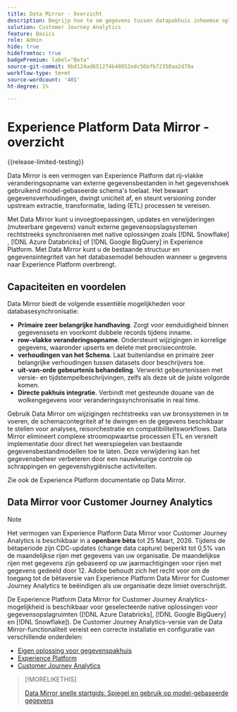 ```yaml
---
title: Data Mirror - Overzicht
description: Begrijp hoe te om gegevens tussen datapakhuis inheemse oplossingen en Customer Journey Analytics te synchroniseren
solution: Customer Journey Analytics
feature: Basics
role: Admin
hide: true
hidefromtoc: true
badgePremium: label="Beta"
source-git-commit: 9bd124ad651274b48052edc56bfb72358aa2d79a
workflow-type: tm+mt
source-wordcount: '401'
ht-degree: 1%

---
```


# Experience Platform Data Mirror - overzicht

{{release-limited-testing}}

Data Mirror is een vermogen van Experience Platform dat rij-vlakke veranderingsopname van externe gegevensbestanden in het gegevenshoek gebruikend model-gebaseerde schema&#39;s toelaat. Het bewaart gegevensverhoudingen, dwingt uniciteit af, en steunt versioning zonder upstream extractie, transformatie, lading (ETL) processen te vereisen.

Met Data Mirror kunt u invoegtoepassingen, updates en verwijderingen (muteerbare gegevens) vanuit externe gegevensopslagsystemen rechtstreeks synchroniseren met native oplossingen zoals [!DNL Snowflake] , [!DNL Azure Databricks] of [!DNL Google BigQuery] in Experience Platform. Met Data Mirror kunt u de bestaande structuur en gegevensintegriteit van het databasemodel behouden wanneer u gegevens naar Experience Platform overbrengt.


## Capaciteiten en voordelen

Data Mirror biedt de volgende essentiële mogelijkheden voor databasesynchronisatie:

* **Primaire zeer belangrijke handhaving**. Zorgt voor eenduidigheid binnen gegevenssets en voorkomt dubbele records tijdens inname.
* **row-vlakke veranderingsopname**. Ondersteunt wijzigingen in korrelige gegevens, waaronder upserts en delete met precisiecontrole.
* **verhoudingen van het Schema**. Laat buitenlandse en primaire zeer belangrijke verhoudingen tussen datasets door beschrijvers toe.
* **uit-van-orde gebeurtenis behandeling**. Verwerkt gebeurtenissen met versie- en tijdstempelbeschrijvingen, zelfs als deze uit de juiste volgorde komen.
* **Directe pakhuis integratie**. Verbindt met gesteunde douane van de wolkengegevens voor veranderingssynchronisatie in real time.

Gebruik Data Mirror om wijzigingen rechtstreeks van uw bronsystemen in te voeren, de schemacontegriteit af te dwingen en de gegevens beschikbaar te stellen voor analyses, reisorchestratie en compatibiliteitsworkflows. Data Mirror elimineert complexe stroomopwaartse processen ETL en versnelt implementatie door direct het weerspiegelen van bestaande gegevensbestandmodellen toe te laten. Deze verwijdering kan het gegevensbeheer verbeteren door een nauwkeurige controle op schrappingen en gegevenshygiënische activiteiten.

<!-- Add link when AEP docs are ready... -->

Zie ook de Experience Platform documentatie op Data Mirror.


## Data Mirror voor Customer Journey Analytics

>[!NOTE]
>
>Het vermogen van Experience Platform Data Mirror voor Customer Journey Analytics is beschikbaar in a **openbare bèta** tot 25 Maart, 2026. Tijdens de bètaperiode zijn CDC-updates (change data capture) beperkt tot 0,5% van de maandelijkse rijen met gegevens van uw organisatie. De maandelijkse rijen met gegevens zijn gebaseerd op uw jaarmachtigingen voor rijen met gegevens gedeeld door 12. Adobe behoudt zich het recht voor om de toegang tot de bètaversie van Experience Platform Data Mirror for Customer Journey Analytics te beëindigen als uw organisatie deze limiet overschrijdt.
>

De Experience Platform Data Mirror for Customer Journey Analytics-mogelijkheid is beschikbaar voor geselecteerde native oplossingen voor gegevensopslagruimten ([!DNL Azure Databricks], [!DNL Google BigQuery] en [!DNL Snowflake]). De Customer Journey Analytics-versie van de Data Mirror-functionaliteit vereist een correcte installatie en configuratie van verschillende onderdelen:

* [Eigen oplossing voor gegevenspakhuis](datawarehouse.md)
* [Experience Platform](aep.md)
* [Customer Journey Analytics](cja.md)


>[!MORELIKETHIS]
>
>[ Data Mirror snelle startgids: Spiegel en gebruik op model-gebaseerde gegevens ](data-mirror.md)
>